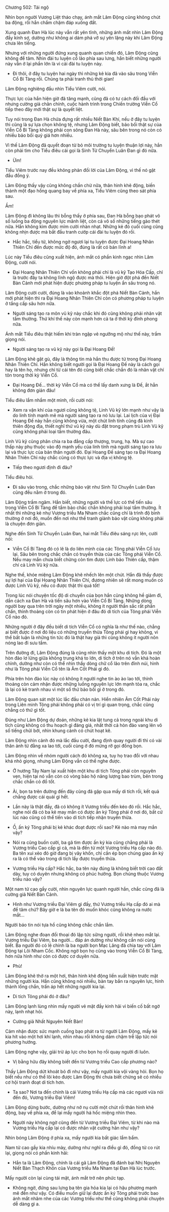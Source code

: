 




Chương 502: Tái ngộ


Nhìn bọn người Vương Liệt tháo chạy, ánh mắt Lâm Động cũng không chút ba động, rồi hắn chầm chậm đáp xuống đất.

Xung quanh Đan Hà lúc này vẫn rất yên tĩnh, những ánh mắt nhìn Lâm Động đầy kính sợ, dường như không ai dám phá vỡ sự yên lặng này khi Lâm Động chưa lên tiếng.

Nhưng với những người đứng xung quanh quan chiến đó, Lâm Động cũng không để tâm. Nhìn đài tu luyện cổ lão phía sau lưng, hắn biết những người này vẫn ở lại phần lớn là vì cái đài tu luyện này.

- Đi thôi, ở đây tu luyện hai ngày thì những kẻ kia đã vào sâu trong Viễn Cổ Bí Tàng rồi. Chúng ta phải tranh thủ thời gian!

Lâm Động nghiêng đầu nhìn Tiểu Viêm cười, nói.

Thực lực của hắn hiện giờ đã tăng mạnh, cũng đã có tư cách đối đầu với nhưng cường giả chân chính, cuộc hành trình trong Chiến trường Viễn Cổ tiếp theo đây mới thật sự là quyết liệt.

Tuy nói trong Đan Hà chứa đựng rất nhiều Niết Bàn Khí, nếu ở đây tu luyện thì cũng là sự lựa chọn không tệ, nhưng Lâm Động biết, bảo bối thật sự của Viễn Cổ Bí Tàng không phải con sông Đan Hà này, sâu bên trong nó còn có nhiều bảo bối quý giá hơn nhiều.

Vì thế Lâm Động đã quyết đoạn từ bỏ môi trường tu luyện thuận lợi này, hắn còn phải tìm cho Tiểu điêu cái gọi là Sinh Tử Chuyển Luân Đan gì đó nữa.

- Ừm!

Tiểu Viêm trước nay đều không phản đối lời của Lâm Động, vì thế nó gật đầu đồng ý.

Lâm Động thấy vậy cũng không chần chừ nữa, thân hình khẽ động, biến thành một đạo hồng quang bay về phía xa, Tiểu Viêm cũng theo sát phía sau.

Ầm!

Lâm Động đi không lâu thì bỗng thấy ở phía sau, Đan Hà bỗng bạo phát vô số luồng ba động nguyên lực mãnh liệt, còn cả vô số những tiếng gào thét nữa. Hắn không kìm được mỉm cười nhàn nhạt. Những kẻ đó cuối cùng cũng không nhịn được mà bắt đầu tranh cướp cái đài tu luyện đó rồi.

- Hắc hắc, tiểu tử, không ngờ ngươi lại tu luyện được Đại Hoang Nhân Thiên Chỉ đến được mức độ đó, đúng là rất có bản lĩnh a!

Lúc này Tiểu điêu cũng xuất hiện, ánh mắt có phần kinh ngạc nhìn Lâm Động, cười nói.

- Đại Hoang Nhân Thiên Chỉ vốn không phải chỉ là vũ kỹ Tạo Hóa Cấp, chỉ là trước đây ta không lĩnh ngộ được mà thôi. Hiện giờ đột phá đến Niết Bàn Cảnh mới phát hiện được phương pháp tu luyện ẩn sâu trong nó.

Lâm Động cười cười, đúng là vào khoảnh khắc đột phá Niết Bàn Cảnh, hắn mới phát hiện thì ra Đại Hoang Nhân Thiên Chỉ còn có phương pháp tu luyện ở tầng cấp sâu hơn nữa.

- Người sáng tạo ra môn vũ kỹ này chắc khi đó cũng không phải nhân vật tầm thường. Thứ khí thế này còn mạnh hơn cả ta ở thời kỳ đỉnh phong nữa.

Ánh mắt Tiểu điêu thật hiếm khi tràn ngập vẻ ngưỡng mộ như thế này, trầm giọng nói.

- Người sáng tạo ra vũ kỹ này gọi là Đại Hoang Đế!

Lâm Động khẽ gật gù, đây là thông tin mà hắn thu được từ trong Đại Hoang Nhân Thiên Chỉ. Hắn không biết người gọi là Đại Hoang Đế này là cách gọi hay là tên họ, nhưng chỉ từ cái tên đó cũng biết chắc chắn đó là nhân vật chí tôn trong thời kỳ Viễn Cổ.

- Đại Hoang Đế… thời kỳ Viễn Cổ mà có thể lấy danh xưng là Đế, ắt hẳn không đơn giản đâu!

Tiểu điêu lẩm nhẩm một mình, rồi cười nói:

- Xem ra vận khí của ngươi cũng không tệ, Linh Vũ kỹ lớn mạnh như vậy là do linh tính mạnh mẽ mà người sáng tạo ra nó lưu lại. Lai lịch của vị Đại Hoang Đế này hẳn cũng không vừa, một chút linh tính cũng đã kinh thiên động địa, thiết nghĩ thứ vũ kỹ này dù đặt trong phạm trù Linh Vũ kỹ cũng không phải loại tầm thường đâu.

Linh Vũ kỹ cũng phân chia ra ba đẳng cấp thượng, trung, hạ. Mà sự cao thấp này phụ thuộc vào độ mạnh yếu của linh tính mà người sáng tạo ra lưu lại và thực lực của bản thân người đó. Đại Hoang Đế sáng tạo ra Đại Hoang Nhân Thiên Chỉ này chắc cũng có thực lực và địa vị không tệ.

- Tiếp theo ngươi định đi đâu?

Tiểu điêu hỏi.

- Đi sâu vào trong, chắc những bảo vật như Sinh Tử Chuyển Luân Đan cũng đều nằm ở trong đó.

Lâm Động trầm ngâm. Hắn biết, những người và thế lực có thể tiến sâu trong Viễn Cổ Bí Tàng để tầm bảo chắc chắn không phải loại tầm thường. Ít nhất thì những kẻ như Vương triều Ma Nham chắc cũng chỉ là trình độ bình thường ở nơi đó, muốn đến nơi như thế tranh giành bảo vật cũng không phải là chuyện đơn giản.

Nghe đến Sinh Tử Chuyển Luân Đan, hai mắt Tiểu điêu sáng rực lên, cười nói:

- Viễn Cổ Bí Tàng đó có lẽ là do liên minh của các Tông phái Viễn Cổ lưu lại. Sâu bên trong chắc chắn có truyền thừa của các Tông phái Viễn Cổ. Nếu may mắn chưa biết chừng còn tìm được Linh bảo Thiên cấp, thậm chí cả Linh Vũ kỹ nữa.

Nghe thế, khóe miệng Lâm Động khẽ nhếch lên một chút. Hắn đã thấy được sự lợi hại của Đại Hoang Nhân Thiên Chỉ, đương nhiên sẽ rất mong muốn có được Linh Vũ kỹ, nếu có được thật thì quá tốt!

Trong lúc nói chuyện tốc độ di chuyển của bọn hắn cũng không hề giảm đi, dần cách xa Đan Hà và tiến sâu hơn vào Viễn Cổ Bí Tàng. Những dòng người bay qua trên trời ngày một nhiều, không ít người thần sắc rất phấn chấn, thỉnh thoảng còn có tin phát hiện ở đâu đó di tích của Tông phái Viễn Cổ nào đó.

Những người ở đây đều biết di tích Viễn Cổ có nghĩa là như thế nào, chẳng ai biết được ở nơi đó liệu có những truyền thừa Tông phái gì hay không, vì thế bất luận là những tin tức đó là thật hay giả thì cũng không ít người nôn nóng lao đi sưu tầm.

Trên đường đi, Lâm Động đúng là cũng nhìn thấy một khu di tích. Đó là một hòn đảo lơ lửng giữa không trung khá to lớn, di tích ở trên nó vẫn khá hoàn chỉnh, dường như còn có thể nhìn thấy dòng chữ cổ lão trên đỉnh núi, hình như là Tông phái Viễn Cổ tên là Âm Cốt Phái gì đó.

Phía trên hòn đảo lúc này có không ít người nghe tin ào ào lao tới, thỉnh thoảng còn cảm nhận được những luồng nguyên lực lớn mạnh tỏa ra, chắc là lại có kẻ tranh nhau vì một số thứ bảo bối gì ở trong đó.

Lâm Động quan sát một lúc lắc đầu chán nản. Hiển nhiên Âm Cốt Phái này trong Liên minh Tông phái không phải có vị trí gì quan trọng, chắc cũng chẳng có thứ gì tốt.

Đúng như Lâm Động dự đoán, những kẻ kia lật tung cả trong ngoài khu di tích cũng không có thu hoạch gì đáng giá, nhất thời cả hòn đảo vang lên vô số tiếng chửi bới, nhìn khung cảnh có chút hoạt kê.

Lâm Động nhìn cảnh đó mà lắc đầu cười, đang định quay người đi thì có vài thân ảnh từ đằng xa lao tới, cuối cùng ở đó mừng rỡ gọi đồng bọn.

Lâm Động nhìn về nhóm người cách đó không xa, tuy họ trao đổi với nhau khá nhỏ giọng, nhưng Lâm Động vẫn có thể nghe được.

- Ở hướng Tây Nam lại xuất hiện một khu di tích Tông phái còn nguyên vẹn, hiện tại nó vẫn còn có vòng bảo hộ năng lượng bao trùm, bên trong chắc chắn có đồ tốt.

- Ài, bọn ta trên đường đến đây cũng đã gặp qua mấy di tích rồi, kết quả chẳng được cái quái gì hết.

- Lần này là thật đấy, đã có không ít Vương triều đến kéo đó rồi. Hắc hắc, nghe nói đã có ba kẻ may mắn có được ấn ký Tông phái ở nơi đó, bất cứ lúc nào cũng có thể tiến vào di tích tiếp nhận truyền thừa.

- Ồ, ấn ký Tông phái bị kẻ khác đoạt được rồi sao? Kẻ nào mà may mắn vậy?

- Nói ra cũng buồn cười, ba gã tìm được ấn ký kia cũng chẳng phải là Vương triều Cao cấp gì cả, mà là đến từ một Vương triều Hạ cấp nào đó. Ba tên xui xẻo đó giờ đang bị vây khốn, chỉ cần ép bọn chúng giao ấn ký ra là có thể vào trong di tích lấy được truyền thừa.

- Vương triều Hạ cấp? Hắc hắc, ba tên này đúng là không biết trời cao đất dày, tuy có duyên nhưng không có phúc hưởng. Bọn chúng thuộc Vương triều nào vậy?

Một nam tử cao gầy cười, nhìn nguyên lực quanh người hắn, chắc cũng đã là cường giả Niết Bàn Cảnh.

- Hình như Vương triều Đại Viêm gì đấy, thứ Vương triều Hạ cấp đó ai mà để tâm chứ? Bây giờ e là ba tên đó muốn khóc cũng không ra nước mắt…

Người báo tin nói tựa hồ cũng không chắc chắn lắm.

Lâm Động nghe đoạn đối thoại đó lập tức sững người, rồi khẽ nheo mắt lại. Vương triều Đại Viêm, ba người… đáp án dường như không cần nói cùng biết. Ba người đó có lẽ chính là ba người bọn Mạc Lăng đã chia tay với Lâm Động tại Lôi Nham Cốc. Không ngờ bọn họ cũng vào trong Viễn Cổ Bí Tàng, hơn nữa hình như còn có được cơ duyên nữa.

- Phù!

Lâm Động khẽ thở ra một hơi, thân hình khẽ động liền xuất hiện trước mặt những người kia. Hắn cũng không nói nhiều, bàn tay bắn ra nguyên lực, hình thành lồng chắn, trấn áp hết những người kia lại.

- Di tích Tông phái đó ở đâu?

Lâm Động lạnh lùng nhìn mấy người vẻ mặt đầy kinh hãi vì biến cố bất ngờ này, lạnh nhạt hỏi.

- Cường giả Nhất Nguyên Niết Bàn!

Cảm nhận được sức mạnh cuồng bạo phát ra từ người Lâm Động, mấy kẻ kia hít vào một hơi khí lạnh, nhìn nhau rồi không dám chậm trễ lập tức nói phương hướng.

Lâm Động nghe vậy, giải trừ áp lực cho bọn họ rồi quay người đi luôn.

- Vị bằng hữu đây không biết đến từ Vương triều Cao cấp phương nào?

Thấy Lâm Động dứt khoát bỏ đi như vậy, mấy người kia vội vàng hỏi. Bọn họ biết nếu như có thể lôi kéo được Lâm Động thì chưa biết chừng sẽ có nhiều cơ hội tranh đoạt di tích hơn.

- Ta sao? Nơi ta đến chính là cái Vương triều Hạ cấp mà các ngươi vừa nói đến đó, Vương triều Đại Viêm!

Lâm Động dừng bước, dường như nở nụ cười một chút rồi thân hình khẽ động, bay về phía xa, để lại mấy người há hốc miệng nhìn theo.

- Người này không ngờ cũng đến từ Vương triều Đại Viêm, từ khi nào mà Vương triều Hạ cấp lại có được nhân vật cường hãn như vậy?

Nhìn bóng Lâm Động ở phía xa, mấy người kia bất giác lẩm bẩm.

Nam tử cao gầy kia nhíu mày, dường như nghĩ ra điều gì đó, đồng tử co rút lại, giọng nói có phần kinh hãi:

- Hắn ta là Lâm Động, chính là cái gã Lâm Động đã đánh bại Nhị Nguyên Niết Bàn Thạch Khôn của Vương triều Ma Nham tại Đan Hà lúc trước.

Mấy người còn lại cùng tái mặt, ánh mắt trở nên phức tạp.

- Không ngờ, đứng sau lưng ba tên gia hỏa kia lại có hậu phương mạnh mẽ đến như vậy. Có điều muốn giữ lại được ấn ký Tông phái trước bao ánh mắt nhăm nhe của các Vương triều như thế cũng không phải chuyện dễ dàng gì a.




